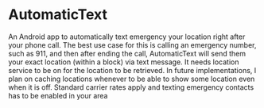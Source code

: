 # AutomaticText
An Android app to automatically text emergency your location right after your phone call. The best use case for this is calling an emergency number, such as 911, and then after ending the call, AutomaticText will send them your exact location (within a block) via text message. It needs location service to be on for the location to be retrieved. In future implementations, I plan on caching locations whenever to be able to show some location even when it is off. Standard carrier rates apply and texting emergency contacts has to be enabled in your area 
